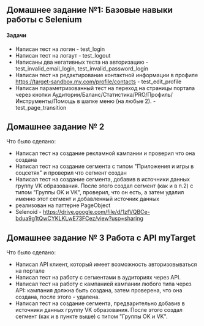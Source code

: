 ## Домашнее задание №1: Базовые навыки работы с Selenium
#### Задачи
* Написан тест на логин  - test_login
* Написан тест на логаут - test_logout
* Написаны два негативных теста на авторизацию - test_invalid_email_login, test_invalid_password_login
* Написан тест на редактирование контактной информации в профиле https://target-sandbox.my.com/profile/contacts - test_edit_profile
* Написан параметризованный тест на переход на страницы портала через кнопки Аудитории/Баланс/Статистика/PRO/Профиль/Инструменты/Помощь в шапке меню (на любые 2). - test_page_transition

## Домашнее задание № 2
Что было сделано:
* Написал тест на создание рекламной кампании и проверил что она создана
* Написал тест на создание сегмента с типом "Приложения и игры в соцсетях" и проверил что сегмент создан
* Написал тест на создание сегмента, добавив в источники данных группу VK образования. После этого создал сегмент (как и в п.2) с типом "Группы OK и VK", проверил, что он есть, а затем удалил именно этот сегмент и добавленный источник данных
* реализован на паттерне PageObject
* Selenoid - https://drive.google.com/file/d/1zfVQBCe-bdua9g1tQwCYKLKLwE73FCez/view?usp=sharing

## Домашнее задание № 3 Работа с API myTarget
Что было сделано:
* Написал API клиент, который имеет возможность авторизовываться на портале 
* Написал тест на работу с сегментами в аудиториях через API.
* Написал тест на работу с кампанией кампании любого типа через API: кампания должна быть создана, затем проверена, что она создана, после этого - удалена.
* Написал тест на создание сегмента, предварительно добавив в источники данных группу VK образования. После этого создал сегмент (как и в пункте выше) с типом "Группы OK и VK".
